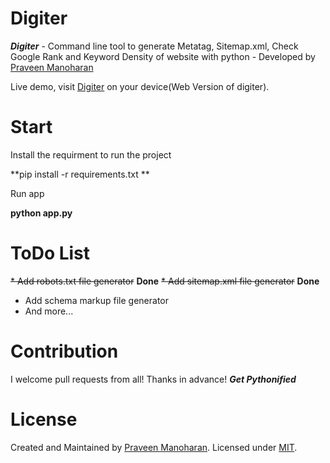 # Digiter
***Digiter*** - Command line tool to generate Metatag, Sitemap.xml, Check Google Rank and Keyword Density of website with python - Developed by [Praveen Manoharan](http://praveen.zerrowtech.com)

Live demo, visit [Digiter](https://digiterbee.herokuapp.com) on your device(Web Version of digiter).


# Start

Install the requirment to run the project

**pip install -r requirements.txt **

Run app

**python app.py**


# ToDo List

<strike>* Add robots.txt file generator</strike> **Done**
<strike>* Add sitemap.xml file generator</strike> **Done**
* Add schema markup file generator 
* And more...


# Contribution
I welcome pull requests from all! Thanks in advance! 
***Get Pythonified***


# License

Created and Maintained by [Praveen Manoharan](http://praveen.zerrowtech.com). Licensed under [MIT](LICENSE).
